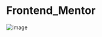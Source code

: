 # Frontend_Mentor
![image](https://user-images.githubusercontent.com/87955476/182275444-b2eff416-1bff-4f6a-8931-7e3d2414c048.png)
